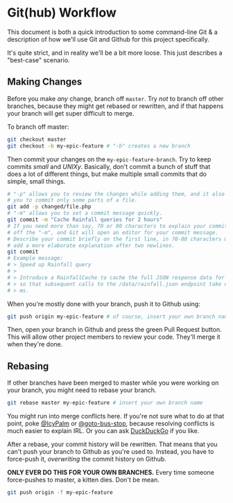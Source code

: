# Git(hub) Workflow

This document is both a quick introduction to some command-line Git & a
description of how we'll use Git and Github for this project specifically.

It's quite strict, and in reality we'll be a bit more loose. This just describes
a "best-case" scenario.

## Making Changes

Before you make _any_ change, branch off `master`. Try _not_ to branch off other
branches, because they might get rebased or rewritten, and if that happens your
branch will get super difficult to merge.

To branch off master:

```bash
git checkout master
git checkout -b my-epic-feature # "-b" creates a new branch
```

Then commit your changes on the `my-epic-feature-branch`. Try to keep commits
_small_ and _UNIXy_. Basically, don't commit a bunch of stuff that does a lot of
different things, but make multiple small commits that do simple, small things.

```bash
# "-p" allows you to review the changes while adding them, and it also allows
# you to commit only some parts of a file.
git add -p changed/file.php
# "-m" allows you to set a commit message quickly.
git commit -m "Cache Rainfall queries for 2 hours"
# If you need more than say, 70 or 80 characters to explain your commit, leave
# off the "-m", and Git will open an editor for your commit message.
# Describe your commit briefly on the first line, in 70-80 characters max, and
# add a more elaborate explanation after two newlines.
git commit
# Example message:
# > Speed up Rainfall query
# >
# > Introduce a RainfallCache to cache the full JSON response data for a while
# > so that subsequent calls to the /data/rainfall.json endpoint take only a few
# > ms.
```

When you're mostly done with your branch, push it to Github using:

```bash
git push origin my-epic-feature # of course, insert your own branch name
```

Then, open your branch in Github and press the green Pull Request button. This
will allow other project members to review your code. They'll merge it when
they're done.

## Rebasing

If other branches have been merged to master while you were working on your
branch, you might need to rebase your branch.

```bash
git rebase master my-epic-feature # insert your own branch name
```

You might run into merge conflicts here. If you're not sure what to do at that
point, poke [@IcyPalm](https://github.com/IcyPalm) or [@goto-bus-stop](https://github.com/goto-bus-stop),
because resolving conflicts is much easier to explain IRL. Or you can ask
[DuckDuckGo](https://duckduckgo.com/?q=resolving+merge+conflicts) if you like.

After a rebase, your commit history will be rewritten. That means that you can't
push your branch to Github as you're used to. Instead, you have to force-push
it, _overwriting_ the commit history on Github.

**ONLY EVER DO THIS FOR YOUR OWN BRANCHES.** Every time someone force-pushes
to master, a kitten dies. Don't be mean.

```bash
git push origin -f my-epic-feature
```
